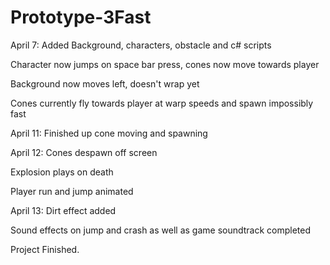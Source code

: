 # Prototype-3Fast
 
April 7: Added Background, characters, obstacle and c# scripts

Character now jumps on space bar press, cones now move towards player

Background now moves left, doesn't wrap yet
 
Cones currently fly towards player at warp speeds and spawn impossibly fast

April 11: Finished up cone moving and spawning

April 12: Cones despawn off screen

Explosion plays on death

Player run and jump animated

April 13: Dirt effect added

Sound effects on jump and crash as well as game soundtrack completed

Project Finished.
